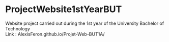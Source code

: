 # ProjectWebsite1stYearBUT
Website project carried out during the 1st year of the University Bachelor of Technology <br>
Link : AlexisFeron.github.io/Projet-Web-BUT1A/
